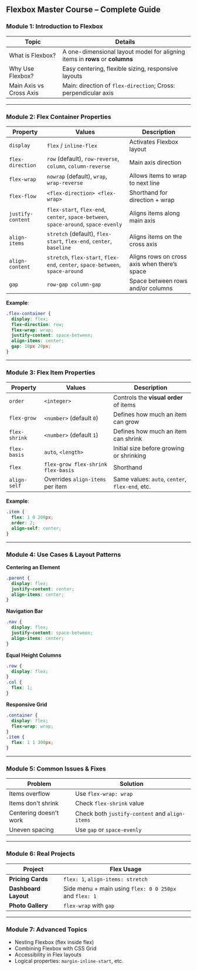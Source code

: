## Flexbox Master Course – Complete Guide

### Module 1: Introduction to Flexbox

| Topic                   | Details                                                                      |
| ----------------------- | ---------------------------------------------------------------------------- |
| What is Flexbox?        | A one-dimensional layout model for aligning items in **rows** or **columns** |
| Why Use Flexbox?        | Easy centering, flexible sizing, responsive layouts                          |
| Main Axis vs Cross Axis | Main: direction of `flex-direction`; Cross: perpendicular axis               |

---

### Module 2: Flex Container Properties

| Property          | Values                                                                              | Description                                  |
| ----------------- | ----------------------------------------------------------------------------------- | -------------------------------------------- |
| `display`         | `flex` / `inline-flex`                                                              | Activates Flexbox layout                     |
| `flex-direction`  | `row` (default), `row-reverse`, `column`, `column-reverse`                          | Main axis direction                          |
| `flex-wrap`       | `nowrap` (default), `wrap`, `wrap-reverse`                                          | Allows items to wrap to next line            |
| `flex-flow`       | `<flex-direction> <flex-wrap>`                                                      | Shorthand for direction + wrap               |
| `justify-content` | `flex-start`, `flex-end`, `center`, `space-between`, `space-around`, `space-evenly` | Aligns items along main axis                 |
| `align-items`     | `stretch` (default), `flex-start`, `flex-end`, `center`, `baseline`                 | Aligns items on the cross axis               |
| `align-content`   | `stretch`, `flex-start`, `flex-end`, `center`, `space-between`, `space-around`      | Aligns rows on cross axis when there’s space |
| `gap`             | `row-gap column-gap`                                                                | Space between rows and/or columns            |

**Example**:

```css
.flex-container {
  display: flex;
  flex-direction: row;
  flex-wrap: wrap;
  justify-content: space-between;
  align-items: center;
  gap: 10px 20px;
}
```

---

### Module 3: Flex Item Properties

| Property      | Values                             | Description                                     |
| ------------- | ---------------------------------- | ----------------------------------------------- |
| `order`       | `<integer>`                        | Controls the **visual order** of items          |
| `flex-grow`   | `<number>` (default `0`)           | Defines how much an item can grow               |
| `flex-shrink` | `<number>` (default `1`)           | Defines how much an item can shrink             |
| `flex-basis`  | `auto`, `<length>`                 | Initial size before growing or shrinking        |
| `flex`        | `flex-grow flex-shrink flex-basis` | Shorthand                                       |
| `align-self`  | Overrides `align-items` per item   | Same values: `auto`, `center`, `flex-end`, etc. |

**Example**:

```css
.item {
  flex: 1 0 200px;
  order: 2;
  align-self: center;
}
```

---

### Module 4: Use Cases & Layout Patterns

**Centering an Element**

```css
.parent {
  display: flex;
  justify-content: center;
  align-items: center;
}
```

**Navigation Bar**

```css
.nav {
  display: flex;
  justify-content: space-between;
  align-items: center;
}
```

**Equal Height Columns**

```css
.row {
  display: flex;
}
.col {
  flex: 1;
}
```

**Responsive Grid**

```css
.container {
  display: flex;
  flex-wrap: wrap;
}
.item {
  flex: 1 1 300px;
}
```

---

### Module 5: Common Issues & Fixes

| Problem                | Solution                                       |
| ---------------------- | ---------------------------------------------- |
| Items overflow         | Use `flex-wrap: wrap`                          |
| Items don't shrink     | Check `flex-shrink` value                      |
| Centering doesn't work | Check both `justify-content` and `align-items` |
| Uneven spacing         | Use `gap` or `space-evenly`                    |

---

### Module 6: Real Projects

| Project              | Flex Usage                                             |
| -------------------- | ------------------------------------------------------ |
| **Pricing Cards**    | `flex: 1`, `align-items: stretch`                      |
| **Dashboard Layout** | Side menu + main using `flex: 0 0 250px` and `flex: 1` |
| **Photo Gallery**    | `flex-wrap` with `gap`                                 |

---

### Module 7: Advanced Topics

- Nesting Flexbox (flex inside flex)
- Combining Flexbox with CSS Grid
- Accessibility in Flex layouts
- Logical properties: `margin-inline-start`, etc.

